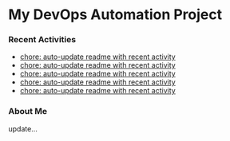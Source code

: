 # My DevOps Automation Project

### Recent Activities
<!-- activity:START -->
- [chore: auto-update readme with recent activity](https://github.com/kaigiii/mybowling-app/commit/a0fb6e2fd15ce52f9fa530c5fd52723ae2c1a4dc)
- [chore: auto-update readme with recent activity](https://github.com/kaigiii/mybowling-app/commit/3338c92bd177cc083a58fe20ef24dd458dcb9c8b)
- [chore: auto-update readme with recent activity](https://github.com/kaigiii/mybowling-app/commit/07e455478d2fcf6eab8d88bebf3d65c261e0c564)
- [chore: auto-update readme with recent activity](https://github.com/kaigiii/mybowling-app/commit/f47e7b2fa42af80138c8e8df8ac2dc2b6997e0ac)
- [chore: auto-update readme with recent activity](https://github.com/kaigiii/mybowling-app/commit/b917e69cef71d363679920c157a3cab0557779cf)
<!-- activity:END -->

### About Me
<!-- MYLINKS:START -->
<!-- MYLINKS:END -->

update...
